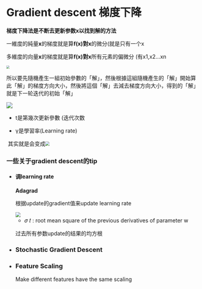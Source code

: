 # Gradient descent 梯度下降

**梯度下降法是不断去更新参数x以找到解的方法**

一維度的純量**x**的梯度就是算**f(x)**對**x**的微分(就是只有一个x

多維度的向量**x**的梯度就是算**f(x)**對**x**所有元素的偏微分 (有x1,x2...xn

<img src=".\img\2.jpg" style="zoom:50%;" />

​	所以要先隨機產生一組初始參數的「解」，然後根據這組隨機產生的「解」開始算此「解」的梯度方向大小，然後將這個「解」去減去梯度方向大小，得到的「解」就是下一轮迭代的初始「解」

![](.\img\1.jpg)

-  t是第幾次更新參數 (迭代次数

-  γ是學習率(Learning rate)  

  ​									其实就是会变成<img src=".\img\3.jpg" style="zoom: 67%;" />

### 一些关于gradient descent的tip

- #### 调learning rate

  **Adagrad**

  根据update的gradient值来update learning rate

  

  <img src=".\img\4.jpg" style="zoom:80%;" />

  -  𝜎 𝑡 : root mean square of the previous derivatives of parameter w 

    过去所有参数update的结果的均方根

- ###  Stochastic Gradient Descent 

- ###   Feature Scaling 

   Make different features have the same scaling 